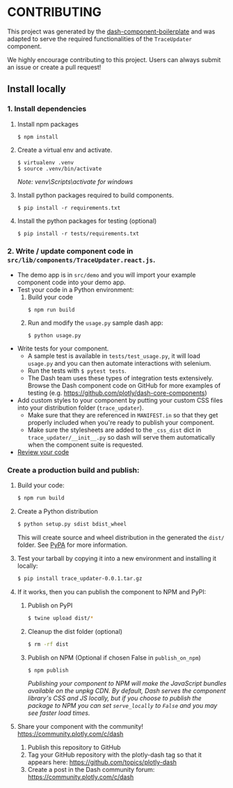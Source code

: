 # CONTRIBUTING

This project was generated by the [dash-component-boilerplate](https://github.com/plotly/dash-component-boilerplate) and was adapted to serve the required functionalities of the `TraceUpdater` component.

We highly encourage contributing to this project. Users can always submit an issue or create a pull request!

## Install locally

### 1. Install dependencies

1. Install npm packages
    ```
    $ npm install
    ```
2. Create a virtual env and activate.
    ```
    $ virtualenv .venv
    $ source .venv/bin/activate
    ```
    _Note: venv\Scripts\activate for windows_

3. Install python packages required to build components.
    ```
    $ pip install -r requirements.txt
    ```
4. Install the python packages for testing (optional)
    ```
    $ pip install -r tests/requirements.txt
    ```

### 2. Write / update component code in `src/lib/components/TraceUpdater.react.js`.

- The demo app is in `src/demo` and you will import your example component code into your demo app.
- Test your code in a Python environment:
    1. Build your code
        ```
        $ npm run build
        ```
    2. Run and modify the `usage.py` sample dash app:
        ```
        $ python usage.py
        ```
- Write tests for your component.
    - A sample test is available in `tests/test_usage.py`, it will load `usage.py` and you can then automate interactions with selenium.
    - Run the tests with `$ pytest tests`.
    - The Dash team uses these types of integration tests extensively. Browse the Dash component code on GitHub for more examples of testing (e.g. https://github.com/plotly/dash-core-components)
- Add custom styles to your component by putting your custom CSS files into your distribution folder (`trace_updater`).
    - Make sure that they are referenced in `MANIFEST.in` so that they get properly included when you're ready to publish your component.
    - Make sure the stylesheets are added to the `_css_dist` dict in `trace_updater/__init__.py` so dash will serve them automatically when the component suite is requested.
- [Review your code](./review_checklist.md)

### Create a production build and publish:

1. Build your code:
    ```bash
    $ npm run build
    ```
2. Create a Python distribution
    ```bash
    $ python setup.py sdist bdist_wheel
    ```
    This will create source and wheel distribution in the generated the `dist/` folder.
    See [PyPA](https://packaging.python.org/guides/distributing-packages-using-setuptools/#packaging-your-project)
    for more information.

3. Test your tarball by copying it into a new environment and installing it locally:
    ```bash
    $ pip install trace_updater-0.0.1.tar.gz
    ```

4. If it works, then you can publish the component to NPM and PyPI:
    1. Publish on PyPI
        ```bash
        $ twine upload dist/*
        ```
    2. Cleanup the dist folder (optional)
        ```bash
        $ rm -rf dist
        ```
    3. Publish on NPM (Optional if chosen False in `publish_on_npm`)
        ```bash
        $ npm publish
        ```
        _Publishing your component to NPM will make the JavaScript bundles available on the unpkg CDN. By default, Dash serves the component library's CSS and JS locally, but if you choose to publish the package to NPM you can set `serve_locally` to `False` and you may see faster load times._

5. Share your component with the community! https://community.plotly.com/c/dash
    1. Publish this repository to GitHub
    2. Tag your GitHub repository with the plotly-dash tag so that it appears here: https://github.com/topics/plotly-dash
    3. Create a post in the Dash community forum: https://community.plotly.com/c/dash
